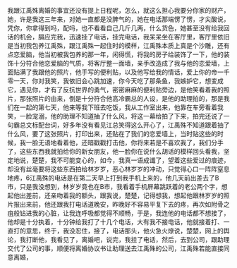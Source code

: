 我跟江禹殊离婚的事宜还没有提上日程呢，怎么，就这么担心我要分你家的财产，她，许是我这三年来，对她一直都是没脾气的，她在电话那端愣了愣，才尖酸说，凭你，你拿得到吗，配吗，也不看看自己几斤几两，什么货色，她甚至没有给我回话的机会，膈应完我，迅速挂了电话，挂完电话，我呆呆坐在客厅里，客厅里依旧是当初我包养江禹殊，跟江禹殊一起住时的模样，江禹殊本质上真是个沙雕，还有点恋爱脑，他当初被我包养的那一年，闲得慌，将我的房子给装饰了一下，他的装饰十分符合他恋爱脑的气质，将客厅整一面墙，亲手改造成了我与他的恋爱墙，上面贴满了我跟他的照片，他手写的便利贴，以及他写给我的情话，爱上你的帝一千零一天，你对我笑，我依旧会心跳加速，你今天吃了那条鱼，我嫉妒它，想变成它，遇见你，才有了反抗世界的勇气，密密麻麻的便利贴旁边，是他笑看着我的照片，那张照片的由来，倒是十分符合他高冷霸总的人设，是他的助理拍的，那是我们在一起的第七天，他来等我下班去吃饭，我从工作室出来，他靠在车旁看着我笑，一脸宠溺，他的助理不知道抽了什么风，将这一幕给拍了下来，拍完还说了一句霸总文标配台词，好多年没有看见江总笑得这么开心了，江禹殊不知道跟着抽了什么风，要了这张照片，打印出来，还贴在了我们的恋爱墙上，当时贴这些的时候，我一脸无语地看着他，还暗戳戳打击他，你将来若是不喜欢我了，我们分手了，这些东西我就拍给你的新女朋友，他一脸你在说什么胡话的模样回头看我，坚定地说，楚楚，我不可能变心的，如今，我真一语成谶了，望着这些爱过的痕迹，却没有丝毫要将这些东西拍给林岁岁，恶心林岁岁的冲动，只觉得心口一阵阵窒息地疼，6江禹殊的电话是在第二天早上打到我手机上来的，他几天前出差去了B市，只是我没想到，林岁岁竟也在B市，我看着手机屏幕跳跃着的老公两个字，想起他出差前，还亲吻着我的额头，跟我说，楚楚，记得想我，想起他跟林岁岁的照片报出来前，他还跟我打电话道晚安，昨晚好不容易平复下去的疼，再次如附骨之疽般钻进我的心脏，让我连呼吸都觉得不顺畅，于是，我连他的电话都不想接了，他却是十分执着，十分钟给我打了十几个电话，大有我不接电话，他就接着打、一直打的意思，终于，我没忍住，接了，电话那头，他火急火燎说，楚楚，网上的舆论，我打断他，我看见了，离婚吧，说完，我挂了电话，然后，去到公司，跟助理交代了公司的事，顺便将离婚协议书让助理送去江禹殊的公司，江禹殊若能直接同意离婚，